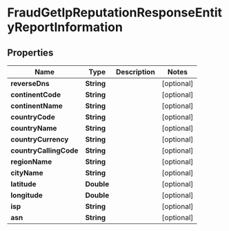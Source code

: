 

# FraudGetIpReputationResponseEntityReportInformation


## Properties

| Name | Type | Description | Notes |
|------------ | ------------- | ------------- | -------------|
|**reverseDns** | **String** |  |  [optional] |
|**continentCode** | **String** |  |  [optional] |
|**continentName** | **String** |  |  [optional] |
|**countryCode** | **String** |  |  [optional] |
|**countryName** | **String** |  |  [optional] |
|**countryCurrency** | **String** |  |  [optional] |
|**countryCallingCode** | **String** |  |  [optional] |
|**regionName** | **String** |  |  [optional] |
|**cityName** | **String** |  |  [optional] |
|**latitude** | **Double** |  |  [optional] |
|**longitude** | **Double** |  |  [optional] |
|**isp** | **String** |  |  [optional] |
|**asn** | **String** |  |  [optional] |




